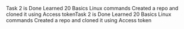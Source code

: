 Task 2 is Done
 Learned 20 Basics Linux commands
 Created a repo and cloned it using Access tokenTask 2 is Done
 Learned 20 Basics Linux commands
 Created a repo and cloned it using Access token
